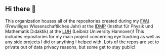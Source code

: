 ## Hi there 👋

This organization houses all of the repositories created during my [FWJ](https://www.deutschland.de/de/topic/wissen/universitaet-forschung/das-freiwillige-wissenschaftliche-jahr) (Frewilliges Wissenschaftliches Jahr) at the [IDMP](https://www.idmp.uni-hannover.de/de/) (Institut für Physik und Mathematik Didaktik) at the [LUH](https://www.uni-hannover.de/de/) (Leibniz University Hannover)! This includes repositories for my main project concerning eye tracking as well as any side projects I did or anything I helped with. Lots of the repos are set to private out of data privacy reasons, but some get to stay public!




<!--

**Here are some ideas to get you started:**

🙋‍♀️ A short introduction - what is your organization all about?
🌈 Contribution guidelines - how can the community get involved?
👩‍💻 Useful resources - where can the community find your docs? Is there anything else the community should know?
🍿 Fun facts - what does your team eat for breakfast?
🧙 Remember, you can do mighty things with the power of [Markdown](https://docs.github.com/github/writing-on-github/getting-started-with-writing-and-formatting-on-github/basic-writing-and-formatting-syntax)
-->
